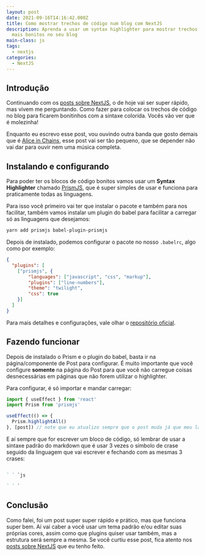 ```yaml
---
layout: post
date: 2021-09-16T14:16:42.000Z
title: Como mostrar trechos de código num blog com NextJS
description: Aprenda a usar um syntax highlighter para mostrar trechos de código
  mais bonitos no seu blog
main-class: js
tags:
  - nextjs
categories:
  - NextJS
---
```

## Introdução

Continuando com os [posts sobre NextJS](https://willianjusten.com.br/series#nextjs), o de hoje vai ser super rápido, mas vivem me perguntando. Como fazer para colocar os trechos de código no blog para ficarem bonitinhos com a sintaxe colorida. Vocês vão ver que é molezinha!

Enquanto eu escrevo esse post, vou ouvindo outra banda que gosto demais que é [Alice in Chains](https://open.spotify.com/artist/64tNsm6TnZe2zpcMVMOoHL?si=F1VYqFDsR6e7-6xHf2uRDg&dl_branch=1), esse post vai ser tão pequeno, que se depender não vai dar para ouvir nem uma música completa.

## Instalando e configurando

Para poder ter os blocos de código bonitos vamos usar um **Syntax Highlighter** chamado [PrismJS](https://prismjs.com/), que é super simples de usar e funciona para praticamente todas as linguagens.

Para isso você primeiro vai ter que instalar o pacote e também para nos facilitar, também vamos instalar um plugin do babel para facilitar a carregar só as linguagens que desejamos:

```bash
yarn add prismjs babel-plugin-prismjs
```

Depois de instalado, podemos configurar o pacote no nosso `.babelrc`, algo como por exemplo:

```json
{
  "plugins": [
    ["prismjs", {
        "languages": ["javascript", "css", "markup"],
        "plugins": ["line-numbers"],
        "theme": "twilight",
        "css": true
    }]
  ]
}
```

Para mais detalhes e configurações, vale olhar o [repositório oficial](https://github.com/mAAdhaTTah/babel-plugin-prismjs).

## Fazendo funcionar

Depois de instalado o Prism e o plugin do babel, basta ir na página/componente de Post para configurar. É muito importante que você configure **somente** na página do Post para que você não carregue coisas desnecessárias em páginas que não forem utilizar o highlighter.

Para configurar, é só importar e mandar carregar:

```jsx
import { useEffect } from 'react'
import Prism from 'prismjs'

useEffect(() => {
  Prism.highlightAll()
}, [post]) // note que eu atualizo sempre que o post muda já que meu layout é fixo
```

E aí sempre que for escrever um bloco de código, só lembrar de usar a sintaxe padrão do markdown que é usar 3 vezes o símbolo de crase seguido da linguagem que vai escrever e fechando com as mesmas 3 crases:

```markdown

` ` `js

` ` `

```

## Conclusão

Como falei, foi um post super super rápido e prático, mas que funciona super bem. Aí vai caber a você usar um tema padrão e/ou editar suas próprias cores, assim como que plugins quiser usar também, mas a estrutura será sempre a mesma. Se você curtiu esse post, fica atento nos [posts sobre NextJS](https://willianjusten.com.br/series#nextjs) que eu tenho feito.